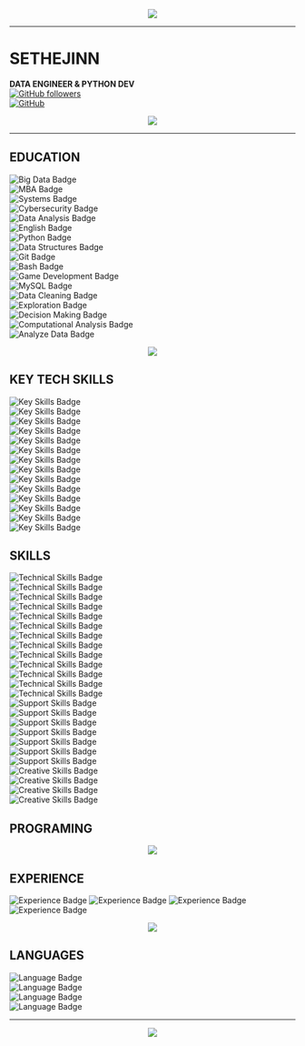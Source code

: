 <p align="center">
  <img src="https://readme-typing-svg.demolab.com?font=Play&size=60&pause=2000&color=green&center=true&random=true&width=700&height=79&lines=SETHEJINN" />
</a></p>

<hr style="border-color:green;">


# SETHEJINN
**DATA ENGINEER & PYTHON DEV**  
[![GitHub followers](https://img.shields.io/github/followers/sethejinn?style=social)](https://github.com/sethejinn)  
[![GitHub](https://img.shields.io/badge/GitHub-sethejinn-black?style=flat&logo=github)](https://github.com/sethejinn)  

<p align="center">
      <img src="https://github-readme-stats.vercel.app/api?username=sethejinn&theme=transparent&show_icons=true">
      <a href="https://github.com/iceyami/github-readme-stats">
      </a><p>
        
<hr style="border-color:green;">

## EDUCATION

![Big Data Badge](https://img.shields.io/badge/Master%20in%20Big%20Data%20%26%20Business%20Intelligence-blue)  
![MBA Badge](https://img.shields.io/badge/MBA%20in%20Business%20Administration%20and%20Management-blue)  
![Systems Badge](https://img.shields.io/badge/Systems%20Administration%20in%20Network-blue)  
![Cybersecurity Badge](https://img.shields.io/badge/Cybersecurity%20Technician-blue)  
![Data Analysis Badge](https://img.shields.io/badge/Professional%20Certificate%20in%20Data%20Analysis-blue)  
![English Badge](https://img.shields.io/badge/C2%20Proficient%20English%20Certificate-blue)  
![Python Badge](https://img.shields.io/badge/Professional%20Python%20Course-blue)  
![Data Structures Badge](https://img.shields.io/badge/Data%20Structures%20in%20Python-blue)  
![Git Badge](https://img.shields.io/badge/Professional%20Git%20Course-blue)  
![Bash Badge](https://img.shields.io/badge/Bash%20Scripting%20%E2%80%93%20DevOps%20Bootcamp-blue)  
![Game Development Badge](https://img.shields.io/badge/Complete%20Python%20Game%20Development%20Course-blue)  
![MySQL Badge](https://img.shields.io/badge/MySQL%20Course-blue)  
![Data Cleaning Badge](https://img.shields.io/badge/From%20Dirty%20Data%20to%20Clean%20Data-blue)  
![Exploration Badge](https://img.shields.io/badge/Prepare%20Data%20for%20Exploration-blue)  
![Decision Making Badge](https://img.shields.io/badge/Data--driven%20Decision%20Making-blue)  
![Computational Analysis Badge](https://img.shields.io/badge/Computational%20Data%20Analysis-blue)  
![Analyze Data Badge](https://img.shields.io/badge/Analyze%20Data%20to%20Answer%20Questions-blue)


<p align="center">
    <img src="https://media.tenor.com/ONv6f0zBNFYAAAAj/hugging-grogu.gif" />
  </a>
</p>

## KEY TECH SKILLS  

![Key Skills Badge](https://img.shields.io/badge/Skills-SQL%20%28PostgreSQL%2C%20MySQL%29-28a745?style=flat-square)  
![Key Skills Badge](https://img.shields.io/badge/Skills-Python-28a745?style=flat-square)  
![Key Skills Badge](https://img.shields.io/badge/Skills-Polars-28a745?style=flat-square)  
![Key Skills Badge](https://img.shields.io/badge/Skills-Pandas-28a745?style=flat-square)  
![Key Skills Badge](https://img.shields.io/badge/Skills-Excel%20%26%20PowerBI-28a745?style=flat-square)  
![Key Skills Badge](https://img.shields.io/badge/Skills-HTML%20%26%20CSS-28a745?style=flat-square)  
![Key Skills Badge](https://img.shields.io/badge/Skills-Git%2C%20GitHub%20%26%20Bitbucket-28a745?style=flat-square)  
![Key Skills Badge](https://img.shields.io/badge/Skills-ETL-28a745?style=flat-square)  
![Key Skills Badge](https://img.shields.io/badge/Skills-Data%20Visualization-28a745?style=flat-square)  
![Key Skills Badge](https://img.shields.io/badge/Skills-Systems%20Administration-28a745?style=flat-square)  
![Key Skills Badge](https://img.shields.io/badge/Skills-Virtualization-28a745?style=flat-square)  
![Key Skills Badge](https://img.shields.io/badge/Skills-Active%20Directory-28a745?style=flat-square)  
![Key Skills Badge](https://img.shields.io/badge/Skills-Advanced%20troubleshooting-28a745?style=flat-square)  
![Key Skills Badge](https://img.shields.io/badge/Skills-Project%20Management%20%28Jira%29-28a745?style=flat-square)  

## SKILLS
<p align="center"> </p>

![Technical Skills Badge](https://img.shields.io/badge/Skills-Database%20Administration-lightblue)  
![Technical Skills Badge](https://img.shields.io/badge/Skills-Programming%20Languages-lightblue)  
![Technical Skills Badge](https://img.shields.io/badge/Skills-Data%20Engineering-lightblue)  
![Technical Skills Badge](https://img.shields.io/badge/Skills-Data%20Visualization-lightblue)  
![Technical Skills Badge](https://img.shields.io/badge/Skills-Web%20Design-lightblue)  
![Technical Skills Badge](https://img.shields.io/badge/Skills-Hardware%20Maintenance-lightblue)  
![Technical Skills Badge](https://img.shields.io/badge/Skills-Remote%20Connections-lightblue)  
![Technical Skills Badge](https://img.shields.io/badge/Skills-Active%20Directory-lightblue)  
![Technical Skills Badge](https://img.shields.io/badge/Skills-DNS%20and%20Networks-lightblue)  
![Technical Skills Badge](https://img.shields.io/badge/Skills-Operating%20Systems-lightblue)  
![Technical Skills Badge](https://img.shields.io/badge/Skills-Security-lightblue)  
![Technical Skills Badge](https://img.shields.io/badge/Skills-Virtualization-lightblue)  
![Technical Skills Badge](https://img.shields.io/badge/Skills-Version%20Control-lightblue)  
![Support Skills Badge](https://img.shields.io/badge/Skills-Technical%20Support-orange)  
![Support Skills Badge](https://img.shields.io/badge/Skills-Corporate%20Environments-orange)  
![Support Skills Badge](https://img.shields.io/badge/Skills-Management%20Tools-orange)  
![Support Skills Badge](https://img.shields.io/badge/Skills-Agile%20Project%20Management-orange)  
![Support Skills Badge](https://img.shields.io/badge/Skills-Recruiting-orange)  
![Support Skills Badge](https://img.shields.io/badge/Skills-Technical%20Assessment-orange)  
![Support Skills Badge](https://img.shields.io/badge/Skills-Training-orange)  
![Creative Skills Badge](https://img.shields.io/badge/Skills-Game%20Development-yellow)  
![Creative Skills Badge](https://img.shields.io/badge/Skills-Video%20Games%20and%20Streaming-yellow)  
![Creative Skills Badge](https://img.shields.io/badge/Skills-Team%20Coordination-yellow)  
![Creative Skills Badge](https://img.shields.io/badge/Skills-Social%20Media%20and%20Marketing-yellow)  

## PROGRAMING  

<p align="center">
<a href="https://github.com/sethejinn/sethejinn">
  <img align="center" src="https://github-readme-stats.vercel.app/api/top-langs/?username=sethejinn&theme=dark&langs_count=10" />
</a></p>

## EXPERIENCE

![Experience Badge](https://img.shields.io/badge/Experience-Data%20Engineer%20-%23FF5733)
![Experience Badge](https://img.shields.io/badge/Experience-Data%20Analyst-%23FF5733)
![Experience Badge](https://img.shields.io/badge/Experience-N2%20Support%20Technician-%23FF5733)
![Experience Badge](https://img.shields.io/badge/Experience-IT%20Technician-%23FF5733)

<p align="center">
    <img src="https://media.tenor.com/MOFonahEVKUAAAAi/xs19-baby-yoda.gif" />
  </a>
</p>

## LANGUAGES  
![Language Badge](https://img.shields.io/badge/Language-C2%20Spanish%20%28bilingual%29-0056D2)  
![Language Badge](https://img.shields.io/badge/Language-C2%20English%20%28bilingual%29-0056D2)  
![Language Badge](https://img.shields.io/badge/Language-B2%20French-0056D2)  
![Language Badge](https://img.shields.io/badge/Language-HSK%20Level%202%20Chinese-0056D2)  

<hr style="border-color:green;">
<p></p>

<p align="center">
    <img src="https://media1.tenor.com/m/RYJZjeM7FPYAAAAd/leaves-thanks.gif" />
  </a>
</p>

